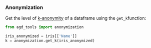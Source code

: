 ﻿### Anonymization

Get the level of [k-anonymity](https://en.wikipedia.org/wiki/K-anonymity) of a dataframe using the `get_k`function:

```python
from agd_tools import anonymization

iris_anonymized = iris[['Name']]
k = anonymization.get_k(iris_anonymized)
```